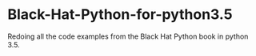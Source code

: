 # Black-Hat-Python-for-python3.5
Redoing all the code examples from the Black Hat Python book in python 3.5.
